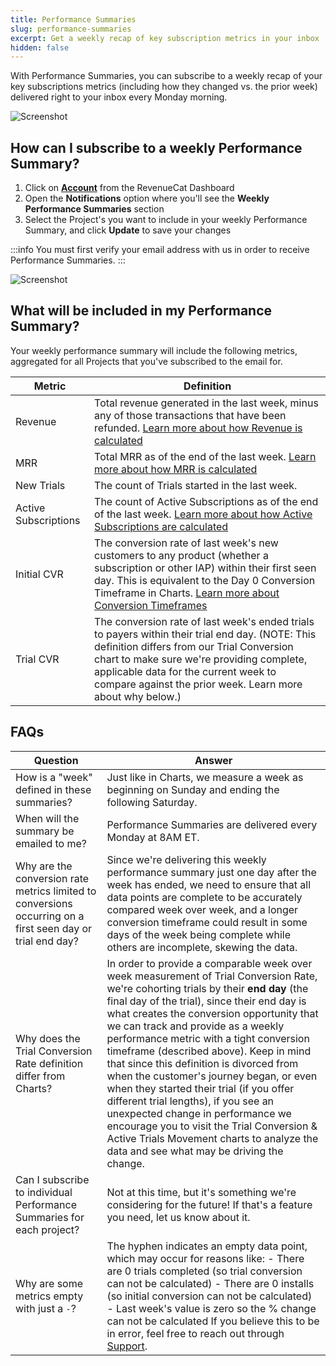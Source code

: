 ```yaml
---
title: Performance Summaries
slug: performance-summaries
excerpt: Get a weekly recap of key subscription metrics in your inbox
hidden: false
---
```


With Performance Summaries, you can subscribe to a weekly recap of your key subscriptions metrics (including how they changed vs. the prior week) delivered right to your inbox every Monday morning.

![Screenshot](/images/2fc49ac-Screenshot_2023-12-14_at_4.02.35_PM_b91239309d0ae78797b7f5977b536a21.png)

## How can I subscribe to a weekly Performance Summary?

1. Click on [**Account**](https://app.revenuecat.com/settings/account) from the RevenueCat Dashboard
2. Open the **Notifications** option where you'll see the **Weekly Performance Summaries** section
3. Select the Project's you want to include in your weekly Performance Summary, and click **Update** to save your changes

:::info
You must first verify your email address with us in order to receive Performance Summaries.
:::

![Screenshot](/images/6dbeb98-Screenshot_2023-12-15_at_12.08.29_PM_c1fb4e4608b84a1a0354f4045d05d3fa.png)

## What will be included in my Performance Summary?

Your weekly performance summary will include the following metrics, aggregated for all Projects that you've subscribed to the email for.

| Metric               | Definition                                                                                                                                                                                                                                                                                                                                             |
| -------------------- | ------------------------------------------------------------------------------------------------------------------------------------------------------------------------------------------------------------------------------------------------------------------------------------------------------------------------------------------------------ |
| Revenue              | Total revenue generated in the last week, minus any of those transactions that have been refunded. [Learn more about how Revenue is calculated](/dashboard-and-metrics/charts/revenue-chart)                                                                                                                                                           |
| MRR                  | Total MRR as of the end of the last week. [Learn more about how MRR is calculated](/dashboard-and-metrics/charts/monthly-recurring-revenue-mrr-chart)                                                                                                                                                                                                  |
| New Trials           | The count of Trials started in the last week.                                                                                                                                                                                                                                                                                                          |
| Active Subscriptions | The count of Active Subscriptions as of the end of the last week. [Learn more about how Active Subscriptions are calculated](/dashboard-and-metrics/charts/active-subscriptions-chart)                                                                                                                                                                 |
| Initial CVR          | The conversion rate of last week's new customers to any product (whether a subscription or other IAP) within their first seen day. This is equivalent to the Day 0 Conversion Timeframe in Charts. [Learn more about Conversion Timeframes](/dashboard-and-metrics/charts/charts-feature-incomplete-periods#conversion-timeframe-in-conversion-charts) |
| Trial CVR            | The conversion rate of last week's ended trials to payers within their trial end day. (NOTE: This definition differs from our Trial Conversion chart to make sure we're providing complete, applicable data for the current week to compare against the prior week. Learn more about why below.)                                                       |

## FAQs

| Question                                                                                                   | Answer                                                                                                                                                                                                                                                                                                                                                                                                                                                                                                                                                                                                                                                                                                               |
| ---------------------------------------------------------------------------------------------------------- | -------------------------------------------------------------------------------------------------------------------------------------------------------------------------------------------------------------------------------------------------------------------------------------------------------------------------------------------------------------------------------------------------------------------------------------------------------------------------------------------------------------------------------------------------------------------------------------------------------------------------------------------------------------------------------------------------------------------- |
| How is a "week" defined in these summaries?                                                                | Just like in Charts, we measure a week as beginning on Sunday and ending the following Saturday.                                                                                                                                                                                                                                                                                                                                                                                                                                                                                                                                                                                                                     |
| When will the summary be emailed to me?                                                                    | Performance Summaries are delivered every Monday at 8AM ET.                                                                                                                                                                                                                                                                                                                                                                                                                                                                                                                                                                                                                                                          |
| Why are the conversion rate metrics limited to conversions occurring on a first seen day or trial end day? | Since we're delivering this weekly performance summary just one day after the week has ended, we need to ensure that all data points are complete to be accurately compared week over week, and a longer conversion timeframe could result in some days of the week being complete while others are incomplete, skewing the data.                                                                                                                                                                                                                                                                                                                                                                                    |
| Why does the Trial Conversion Rate definition differ from Charts?                                          | In order to provide a comparable week over week measurement of Trial Conversion Rate, we're cohorting trials by their **end day** (the final day of the trial), since their end day is what creates the conversion opportunity that we can track and provide as a weekly performance metric with a tight conversion timeframe (described above). Keep in mind that since this definition is divorced from when the customer's journey began, or even when they started their trial (if you offer different trial lengths), if you see an unexpected change in performance we encourage you to visit the Trial Conversion & Active Trials Movement charts to analyze the data and see what may be driving the change. |
| Can I subscribe to individual Performance Summaries for each project?                                      | Not at this time, but it's something we're considering for the future! If that's a feature you need, let us know about it.                                                                                                                                                                                                                                                                                                                                                                                                                                                                                                                                                                                           |
| Why are some metrics empty with just a `-`?                                                                | The hyphen indicates an empty data point, which may occur for reasons like: - There are 0 trials completed (so trial conversion can not be calculated) - There are 0 installs (so initial conversion can not be calculated) - Last week's value is zero so the % change can not be calculated If you believe this to be in error, feel free to reach out through [Support](https://app.revenuecat.com/settings/support).                                                                                                                                                                                                                                                                                             |
